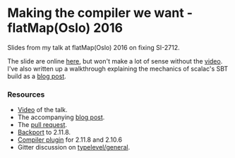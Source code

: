 # Making the compiler we want - flatMap(Oslo) 2016

Slides from my talk at flatMap(Oslo) 2016 on fixing SI-2712.

The slide are online [here](http://milessabin.com/talks/2016/05/03/flatmap-si2712-2016), but won't make a lot of sense
without the [video](https://vimeo.com/channels/flatmap2016/165922514). I've also written up a walkthrough
explaining the mechanics of scalac's SBT build as a [blog post](http://milessabin.com/blog/2016/05/13/scalac-hacking).

### Resources

* [Video](https://vimeo.com/channels/flatmap2016/165922514) of the talk.
* The accompanying [blog post](http://milessabin.com/blog/2016/05/13/scalac-hacking).
* The [pull request](https://github.com/scala/scala/pull/5102).
* [Backport](https://github.com/milessabin/si2712fix-demo) to 2.11.8.
* [Compiler plugin](https://github.com/milessabin/si2712fix-plugin) for 2.11.8 and 2.10.6
* Gitter discussion on [typelevel/general](http://gitter.im/typelevel/general).
